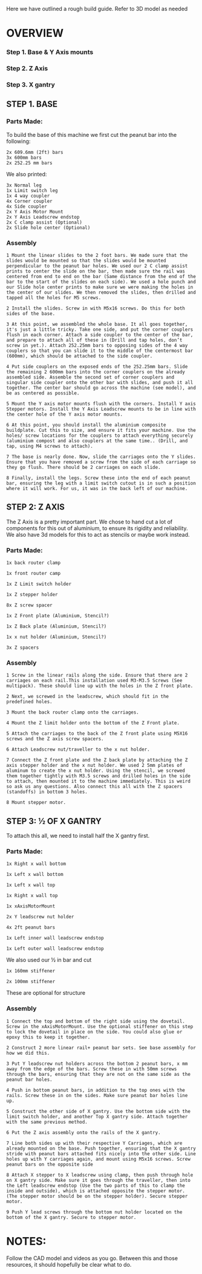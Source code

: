 Here we have outlined a rough build guide. Refer to 3D model as needed


# OVERVIEW
### Step 1. Base & Y Axis mounts
### Step 2. Z Axis
### Step 3. X gantry



## STEP 1.  BASE

### Parts Made:
To build the base of this machine we first cut the peanut bar into the following:

	2x 609.6mm (2ft) bars
	3x 600mm bars
	2x 252.25 mm bars
We also printed:

	3x Normal leg
	1x Limit switch leg
	1x 4 way coupler
	4x Corner coupler
	4x Side coupler
	2x Y Axis Motor Mount
	2x Y Axis Leadscrew endstop
	2x C clamp assist (Optional)
	2x Slide hole center (Optional)
### Assembly
  	1 Mount the linear slides to the 2 foot bars. We made sure that the slides would be mounted so that the slides would be mounted perpendicular to the peanut bar holes. We used our 2 C clamp assist prints to center the slide on the bar, then made sure the rail was centered from end to end on the bar (Same distance from the end of the bar to the start of the slides on each side). We used a hole punch and our Slide hole center prints to make sure we were making the holes in the center of our slides. We then removed the slides, then drilled and tapped all the holes for M5 screws. 
  
  	2 Install the slides. Screw in with M5x16 screws. Do this for both sides of the base.
  
  	3 At this point, we assembled the whole base. It all goes together, it's just a little tricky. Take one side, and put the corner couplers flush in each corner. Attach a side coupler to the center of the bar, and prepare to attach all of these in (Drill and tap holes, don’t screw in yet.). Attach 252.25mm bars to opposing sides of the 4 way couplers so that you can slide it to the middle of the centermost bar (600mm), which should be attached to the side coupler. 
  
  	4 Put side couplers on the exposed ends of the 252.25mm bars. Slide the remaining 2 600mm bars into the corner couplers on the already assembled side. Assemble the second set of corner couplers and singular side coupler onto the other bar with slides, and push it all together. The center bar should go across the machine (see model), and be as centered as possible. 
  
  	5 Mount the Y axis motor mounts flush with the corners. Install Y axis Stepper motors. Install the Y Axis Leadscrew mounts to be in line with the center hole of the Y axis motor mounts.
  
  	6 At this point, you should install the aluminium composite buildplate. Cut this to size, and ensure it fits your machine. Use the holes/ screw locations for the couplers to attach everything securely (aluminium compost and also couplers at the same time.. (Drill, and tap, using M4 screws to attach).
  
  	7 The base is nearly done. Now, slide the carriages onto the Y slides. Ensure that you have removed a screw from the side of each carriage so they go flush. There should be 2 carriages on each slide.
  
  	8 Finally, install the legs. Screw these into the end of each peanut bar, ensuring the leg with a limit switch cutout is in such a position where it will work. For us, it was in the back left of our machine. 

## STEP 2: Z AXIS 

The Z Axis is a pretty important part. We chose to hand cut a lot of components for this out of aluminium, to ensure its rigidity and reliability. We also have 3d models for this to act as stencils or maybe work instead. 


### Parts Made:

	1x back router clamp
	
 	1x front router camp 
	
 	1x Z Limit switch holder
	
 	1x Z stepper holder

	8x Z screw spacer
 
	1x Z Front plate (Aluminium, Stencil?)
 
	1x Z Back plate (Aluminium, Stencil?)
 
	1x x nut holder (Aluminium, Stencil?)

  	3x Z spacers
### Assembly

	1 Screw in the linear rails along the side. Ensure that there are 2 carriages on each rail.This installation used M3-M3.5 Screws (See multipack). These should line up with the holes in the Z front plate.
	
 	2 Next, we screwed in the leadscrew, which should fit in the predefined holes.
	
 	3 Mount the back router clamp onto the carriages. 
	
 	4 Mount the Z limit holder onto the bottom of the Z Front plate. 
	
 	5 Attach the carriages to the back of the Z front plate using M5X16 screws and the Z axis screw spacers. 
	
 	6 Attach Leadscrew nut/traveller to the x nut holder. 
	
 	7 Connect the Z front plate and the Z back plate by attaching the Z axis stepper holder and the x nut holder. We used 2 5mm plates of aluminum to create the x nut holder. Using the stencil, we screwed them together tightly with M3.5 screws and drilled holes in the side to attach, then mounted it to the machine immediately. This is weird so ask us any questions. Also connect this all with the Z spacers (standoffs) in bottom 3 holes.
	
 	8 Mount stepper motor.


## STEP 3: ½ OF X GANTRY

To attach this all, we need to install half the X gantry first. 
### Parts Made:
	1x Right x wall bottom

	1x Left x wall bottom

	1x Left x wall top
	
	1x Right x wall top

	1x xAxisMotorMount

	2x Y leadscrew nut holder

	4x 2ft peanut bars
 
	1x Left inner wall leadscrew endstop
 
	1x Left outer wall leadscrew endstop

We also used our ½ in bar and cut 

	1x 160mm stiffener
 
	2x 100mm stiffener
 
  These are optional for structure

### Assembly 
  	1 Connect the top and bottom of the right side using the dovetail. Screw in the xAxisMotorMount. Use the optional stiffener on this step to lock the dovetail in place on the side. You could also glue or epoxy this to keep it together. 
  
  	2 Construct 2 more linear rail+ peanut bar sets. See base assembly for how we did this. 
  
  	3 Put Y leadscrew nut holders across the bottom 2 peanut bars, x mm away from the edge of the bars. Screw these in with 50mm screws through the bars, ensuring that they are not on the same side as the peanut bar holes.
 
  	4 Push in bottom peanut bars, in addition to the top ones with the rails. Screw these in on the sides. Make sure peanut bar holes line up. 
 
  	5 Construct the other side of X gantry. Use the bottom side with the limit switch holder, and another Top X gantry side. Attach together with the same previous method.
  
  	6 Put the Z axis assembly onto the rails of the X gantry. 
  
  	7 Line both sides up with their respective Y Carriages, which are already mounted on the base. Push together, ensuring that the X gantry stride with peanut bars attached fits nicely into the other side. Line holes up with Y carriages again, and mount using M5x16 screws. Screw peanut bars on the opposite side
  
  	8 Attach X stepper to X leadscrew using clamp, then push through hole on X gantry side. Make sure it goes through the traveller, then into the Left leadscrew endstop (Use the two parts of this to clamp the inside and outside), which is attached opposite the stepper motor. (The stepper motor should be on the stepper holder). Secure stepper motor. 
  
  	9 Push Y lead screws through the bottom nut holder located on the bottom of the X gantry. Secure to stepper motor. 



# NOTES:
Follow the CAD model and videos as you go. Between this and those resources, it should hopefully be clear what to do. 
